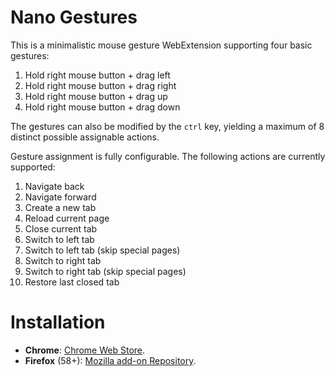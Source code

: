 # Nano Gestures

This is a minimalistic mouse gesture WebExtension supporting four basic gestures:

1. Hold right mouse button + drag left
2. Hold right mouse button + drag right
3. Hold right mouse button + drag up
4. Hold right mouse button + drag down


The gestures can also be modified by the `ctrl` key, yielding a maximum of 8 distinct possible assignable actions.

Gesture assignment is fully configurable. The following actions are currently supported:

1. Navigate back
2. Navigate forward
3. Create a new tab
4. Reload current page
5. Close current tab
6. Switch to left tab
7. Switch to left tab (skip special pages)
8. Switch to right tab
9. Switch to right tab (skip special pages)
10. Restore last closed tab

# Installation

* **Chrome**: [Chrome Web Store](https://chrome.google.com/webstore/detail/jmiagganalpdjkbgmmhjmpckacldiegp).
* **Firefox** (58+): [Mozilla add-on Repository](https://addons.mozilla.org/en-US/firefox/addon/nano-gestures/).



